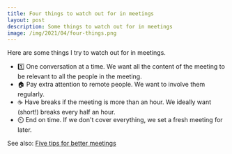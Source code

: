 ```yaml
---
title: Four things to watch out for in meetings
layout: post
description: Some things to watch out for in meetings
image: /img/2021/04/four-things.png
---
```


Here are some things I try to watch out for in meetings.

- 1️⃣ One conversation at a time. We want all the content of the meeting to be relevant to all the people in the meeting.
- 🏠 Pay extra attention to remote people. We want to involve them regularly.
- ☕ Have breaks if the meeting is more than an hour. We ideally want (short!) breaks every half an hour.
- ⏲️ End on time. If we don't cover everything, we set a fresh meeting for later.

See also: [Five tips for better meetings](https://maxbarners.medium.com/five-tips-for-better-meetings-d3eb6155742f)